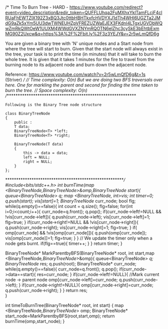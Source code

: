 /*
Time To Burn Tree - HARD - https://www.youtube.com/redirect?event=video_description&redir_token=QUFFLUhqa2FuMXhxYklTamFLcjF4clRUaFhEWTZlX192Z3xBQ3Jtc0ttbHBHTkxfcHVDYXJ1dTh4WHl6UGZTa2JMdG9aZk5xYm5UU3dwTWNEUHZpVFREZUZWaEJEX3FKdnI4LTgxUGVDbWQwZmRkQWtOeW1UUXM4WWdGVXZNYmRQOTN6elZhc3cySkE3bEhtbExmMG90Z2Uxcw&q=https%3A%2F%2Fbit.ly%2F3z3YEJY&v=2r5wLmQfD6g

You are given a binary tree with 'N' unique nodes and a Start node from where the tree will start to burn. Given that the start node
will always exist in the tree, your task is to print the time (in minutes) that it will take to burn the whole tree.
It is given that it takes 1 minutes for the fire to travel from the burning node to its adjacent node and burn down the adjacent node.

Reference: https://www.youtube.com/watch?v=2r5wLmQfD6g&t=1s (Striver)
*/
// Time complexity: O(n) But we are doing two BFS traversals over here. One for markling the parent and second for finding the time taken to burn the tree.
// Space complexity: O(n)
/************************************************************

    Following is the Binary Tree node structure

    class BinaryTreeNode 
    {
        public : 
        T data;
        BinaryTreeNode<T> *left;
        BinaryTreeNode<T> *right;

        BinaryTreeNode(T data) 
        {
            this -> data = data;
            left = NULL;
            right = NULL;
        }
    };

************************************************************/
#include<bits/stdc++.h>
int burnTime(map <BinaryTreeNode<int>*,BinaryTreeNode<int>*>&omp,BinaryTreeNode<int>* start){
    queue<BinaryTreeNode<int>*> q;
    map <BinaryTreeNode<int>*, int>vis;
    int timer=0;
    q.push(start);
    vis[start]=1;
    BinaryTreeNode<int>* curr_node;
    bool flg;
    while(q.empty()==false){
        int count = q.size();
        flg=false;
        for(int i=0;i<count;i++){
            curr_node=q.front();
            q.pop();
            if(curr_node->left!=NULL && !vis[curr_node->left]){
                q.push(curr_node->left);
                vis[curr_node->left]=1;
                flg=true;
            }
            if(curr_node->right!=NULL && !vis[curr_node->right]){
                q.push(curr_node->right);
                vis[curr_node->right]=1;
                flg=true;
            }
            if( omp[curr_node] && !vis[omp[curr_node]]){
                q.push(omp[curr_node]);
                vis[omp[curr_node]]=1;
                flg=true;
            }
        }
        // We update the timer only when a node gets burnt.
        if(flg==true){
            timer++;
        }
    }
    return timer;
}

BinaryTreeNode<int>* MarkParentbyBFS(BinaryTreeNode<int>* root, int start,map <BinaryTreeNode<int>*,BinaryTreeNode<int>*>&omp){
    queue<BinaryTreeNode<int>*> q;
    BinaryTreeNode<int>* res;
    q.push(root);
    BinaryTreeNode<int>* curr_node;
    while(q.empty()==false){
        curr_node=q.front();
        q.pop();
        if(curr_node->data==start){
            res=curr_node;
        }
        if(curr_node->left!=NULL){
                //Mark current node -> parent node
                omp[curr_node->left]=curr_node;
                q.push(curr_node->left);
            }
            if(curr_node->right!=NULL){
                omp[curr_node->right]=curr_node;
                q.push(curr_node->right);
            }
        }
        return res;   
}

int timeToBurnTree(BinaryTreeNode<int>* root, int start)
{
    map <BinaryTreeNode<int>*,BinaryTreeNode<int>*> omp;
    BinaryTreeNode<int>* start_node=MarkParentbyBFS(root,start,omp);
    return burnTime(omp,start_node);
}
